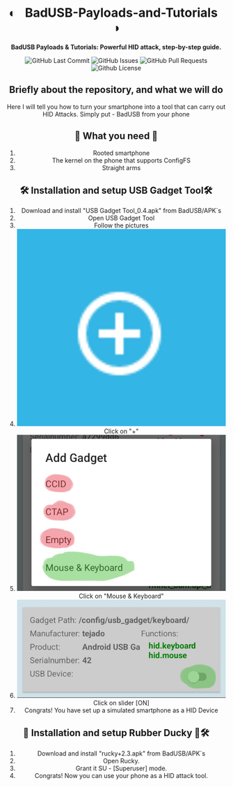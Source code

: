 <div align="center">

# ◐ &nbsp; BadUSB-Payloads-and-Tutorials &nbsp; ◑

**BadUSB Payloads & Tutorials: Powerful HID attack, step-by-step guide.**

<p>
<img alt="GitHub Last Commit" src="https://img.shields.io/github/last-commit/3verlaster/BadUSB-Payloads-and-Tutorials" />
<img alt="GitHub Issues" src="https://img.shields.io/github/issues/3verlaster/BadUSB-Payloads-and-Tutorials" />
<img alt="GitHub Pull Requests" src="https://img.shields.io/github/issues-pr/3verlaster/BadUSB-Payloads-and-Tutorials" />
<img alt="Github License" src="https://img.shields.io/badge/License-MIT-green.svg" />
</p>

## Briefly about the repository, and what we will do
Here I will tell you how to turn your smartphone into a tool that can carry out HID Attacks. Simply put - BadUSB from your phone

## 🧰 What you need 🧰
1. Rooted smartphone
2. The kernel on the phone that supports ConfigFS
3. Straight arms

## 🛠️ Installation and setup USB Gadget Tool🛠️
1. Download and install "USB Gadget Tool_0.4.apk" from BadUSB/APK`s
2. Open USB Gadget Tool
3. Follow the pictures
4. ![USB - Step 1](assets/usb_step1.jpg)
Click on "+"
6. ![USB - Step 2](assets/usb_step2.jpg)
Click on "Mouse & Keyboard"
8. ![USB - Step 3](assets/usb_step3.jpg)
Click on slider [ON]
10. Congrats! You have set up a simulated smartphone as a HID Device

## 🐤 Installation and setup Rubber Ducky 🐤🛠
1. Download and install "rucky+2.3.apk" from BadUSB/APK`s
2. Open Rucky.
3. Grant it SU - [Superuser] mode.
4. Congrats! Now you can use your phone as a HID attack tool.
